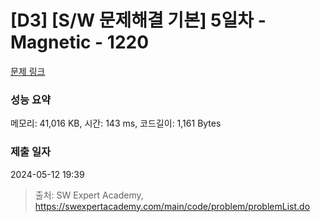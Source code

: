 # [D3] [S/W 문제해결 기본] 5일차 - Magnetic - 1220 

[문제 링크](https://swexpertacademy.com/main/code/problem/problemDetail.do?contestProbId=AV14hwZqABsCFAYD) 

### 성능 요약

메모리: 41,016 KB, 시간: 143 ms, 코드길이: 1,161 Bytes

### 제출 일자

2024-05-12 19:39



> 출처: SW Expert Academy, https://swexpertacademy.com/main/code/problem/problemList.do